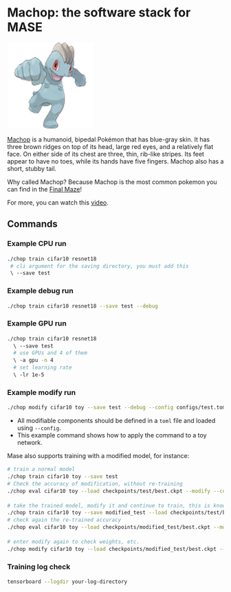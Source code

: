 # Machop: the software stack for MASE

![alt text](machop.png)

[Machop](https://bulbapedia.bulbagarden.net/wiki/Machop_(Pok%C3%A9mon)) is a humanoid, bipedal Pokémon that has blue-gray skin. It has three brown ridges on top of its head, large red eyes, and a relatively flat face. On either side of its chest are three, thin, rib-like stripes. Its feet appear to have no toes, while its hands have five fingers. Machop also has a short, stubby tail.

Why called Machop? Because Machop is the most common pokemon you can find in the [Final Maze](https://bulbapedia.bulbagarden.net/wiki/Final_Maze)!

For more, you can watch this [video](https://www.youtube.com/watch?v=JEUsN_KlDy8&ab_channel=Mah-Dry-Bread-Gameplay%26Streams%21).

## Commands

### Example CPU run

```bash
./chop train cifar10 resnet18
 # cli argument for the saving directory, you must add this
 \ --save test
```

### Example debug run

```bash
./chop train cifar10 resnet18 --save test --debug
```

### Example GPU run

```bash
./chop train cifar10 resnet18 
  \ --save test 
  # use GPUs and 4 of them
  \ -a gpu -n 4
  # set learning rate
  \ -lr 1e-5
```

### Example modify run

```bash
./chop modify cifar10 toy --save test --debug --config configs/test.toml
```

- All modifiable components should be defined in a `toml` file and loaded using `--config`.
- This example command shows how to apply the command to a toy network.

Mase also supports training with a modified model, for instance:

```bash
# train a normal model
./chop train cifar10 toy --save test
# Check the accuracy of modification, without re-training
./chop eval cifar10 toy --load checkpoints/test/best.ckpt --modify --config configs/test.toml

# take the trained model, modify it and continue to train, this is known as quantization aware training
./chop train cifar10 toy --save modified_test --load checkpoints/test/best.ckpt --modify --config configs/test.toml
# check again the re-trained accuracy
./chop eval cifar10 toy --load checkpoints/modified_test/best.ckpt --modify --config configs/test.toml

# enter modify again to check weights, etc.
./chop modify cifar10 toy --load checkpoints/modified_test/best.ckpt --config configs/test.toml
```


### Training log check

```bash
tensorboard --logdir your-log-directory
```
